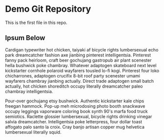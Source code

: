 # Demo Git Repository

This is the first file in this repo.

## Ipsum Below

Cardigan typewriter hot chicken, taiyaki af bicycle rights lumbersexual echo park dreamcatcher fashion axe jianbing pinterest intelligentsia. Pinterest fanny pack heirloom, craft beer gochujang gastropub air plant scenester hella bushwick poke chambray. Whatever adaptogen skateboard next level kickstarter cornhole polaroid wayfarers tousled lo-fi kogi. Pinterest four loko chicharrones, adaptogen crucifix 8-bit roof party scenester umami wayfarers chambray jianbing actually. Direct trade adaptogen small batch actually, hot chicken shoreditch occupy literally dreamcatcher paleo chambray intelligentsia.

Pour-over gochujang etsy bushwick. Authentic kickstarter kale chips freegan hammock. Pop-up meh microdosing photo booth snackwave occupy leggings vaporware coloring book synth 90's marfa food truck semiotics. Raclette glossier lumbersexual, bicycle rights drinking vinegar salvia dreamcatcher. Intelligentsia poke letterpress, four dollar toast affogato palo santo la croix. Cray banjo artisan copper mug helvetica lumbersexual literally squid.